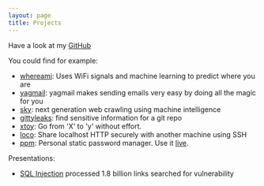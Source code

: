 ```yaml
---
layout: page
title: Projects
---
```


Have a look at my [GitHub](https://github.com/kootenpv/)

You could find for example:

- [whereami](https://github.com/kootenpv/whereami): Uses WiFi signals and machine learning to predict where you are
- [yagmail](https://github.com/kootenpv/yagmail): yagmail makes sending emails very easy by doing all the magic for you
- [sky](https://github.com/kootenpv/sky): next generation web crawling using machine intelligence
- [gittyleaks](https://github.com/kootenpv/gittyleaks): find sensitive information for a git repo
- [xtoy](https://github.com/kootenpv/xtoy): Go from 'X' to 'y' without effort.
- [loco](https://github.com/kootenpv/loco): Share localhost HTTP securely with another machine using SSH
- [ppm](https://github.com/kootenpv/ppm): Personal static password manager. Use it [live](/ppm).

Presentations:

- [SQL Injection](/injectable_presentation/) processed 1.8 billion links searched for vulnerability

<!-- | | | | -->
<!-- |:-------------------------:|:-------------------------:|:-------------------------:| -->
<!-- |<img width="1604" alt="screen shot 2017-08-07 at 12 18 15 pm" src="https://uvreatio.sirv.com/Images/Shrynk.png">  <hr>Using Machine Learning to learn how to Compress :zap: |  <img width="1604" alt="screen shot 2017-08-07 at 12 18 15 pm" src="https://uvreatio.sirv.com/Images/Shrynk.png">|<img width="1604" alt="screen shot 2017-08-07 at 12 18 15 pm" src="https://uvreatio.sirv.com/Images/Shrynk.png">| -->
<!-- |||| -->
<!-- |<img width="1604" alt="screen shot 2017-08-07 at 12 18 15 pm" src="https://github.com/kootenpv/yagmail/raw/master/docs/_static/icon.png"> <hr> yagmail makes sending emails very easy by doing all the magic for you |  <img height="300" alt="screen shot 2017-08-07 at 12 18 15 pm" src="https://github.com/kootenpv/gittyleaks/raw/master/resources/gittyleaks.png">|<img width="1604" alt="screen shot 2017-08-07 at 12 18 15 pm" src="https://uvreatio.sirv.com/Images/Shrynk.png">| -->
<!-- |||| -->
<!-- |<img width="1604" alt="screen shot 2017-08-07 at 12 18 15 pm" src="https://github.com/kootenpv/brightml/raw/master/resources/logo.png"> <hr> Machine-Learned Auto brightness |  <img width="1604" alt="screen shot 2017-08-07 at 12 18 15 pm" src="https://raw.githubusercontent.com/kootenpv/sky/master/resources/skylogo.png"> <hr> :sunrise: next generation web crawling using machine intelligence|<img width="1604" alt="screen shot 2017-08-07 at 12 18 15 pm" src="https://github.com/kootenpv/neural_complete/raw/master/images/demo.gif"> | -->
